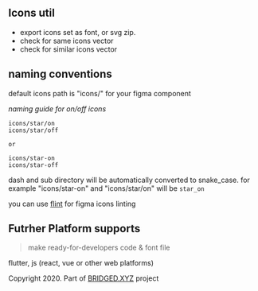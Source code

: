 ## Icons util

- export icons set as font, or svg zip.
- check for same icons vector
- check for similar icons vector







## naming conventions
default icons path is "icons/" for your figma component

*naming guide for on/off icons*
```
icons/star/on
icons/star/off

or

icons/star-on
icons/star-off
```
dash and sub directory will be automatically converted to snake_case. for example "icons/star-on" and "icons/star/on" will be `star_on`

you can use [flint](https://github.com/bridgedxyz/flint) for figma icons linting

## Futrher Platform supports

> make ready-for-developers code & font file

flutter, js (react, vue or other web platforms)



Copyright 2020.
Part of [BRIDGED.XYZ](bridged.xyz) project